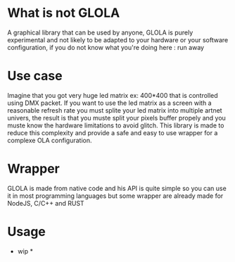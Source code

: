 # What is not GLOLA
A graphical library that can be used by anyone, GLOLA is purely experimental and not likely to be adapted to your hardware or your software configuration, if you do not know what you're doing here : run away

# Use case
Imagine that you got very huge led matrix ex: 400*400 that is controlled using DMX packet. If you want to use the led matrix as a screen with a reasonable refresh rate you must splite your led matrix into multiple artnet univers, the result is that you muste split your pixels buffer propely and you muste know the hardware limitations to avoid glitch. This library is made to reduce this complexity and provide a safe and easy to use wrapper for a complexe OLA configuration.

# Wrapper
GLOLA is made from native code and his API is quite simple so you can use it in most programming languages but some wrapper are already made for NodeJS, C/C++ and RUST

# Usage
* wip *
